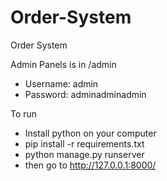 # Order-System
Order System

Admin Panels is in /admin
- Username: admin
- Password: adminadminadmin

To run 
- Install python on your computer
- pip install -r requirements.txt
- python manage.py runserver
- then go to http://127.0.0.1:8000/

<!-- This Commission Work is Done and Got Paid -->
